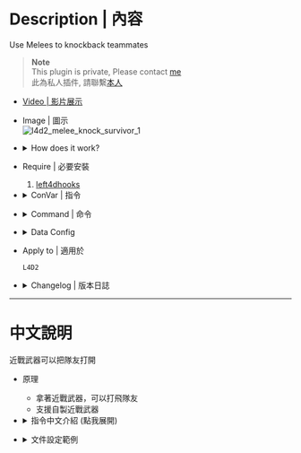 # Description | 內容
Use Melees to knockback teammates

> __Note__ <br/>
This plugin is private, Please contact [me](https://github.com/fbef0102/Game-Private_Plugin#私人插件列表-private-plugins-list)<br/>
此為私人插件, 請聯繫[本人](https://github.com/fbef0102/Game-Private_Plugin#私人插件列表-private-plugins-list)

* [Video | 影片展示](https://youtube.com/shorts/GnxyoVr3l4k)

* Image | 圖示
	<br/>![l4d2_melee_knock_survivor_1](image/l4d2_melee_knock_survivor_1.gif)

* <details><summary>How does it work?</summary>

	* Use melee weapons to sent teammates fly away
	* Support custom melee
</details>

* Require | 必要安裝
	1. [left4dhooks](https://forums.alliedmods.net/showthread.php?t=321696)

* <details><summary>ConVar | 指令</summary>

	* cfg/sourcemod/l4d2_melee_knock_survivor.cfg
		```php
		// 0=Plugin off, 1=Plugin on.
		l4d2_melee_knock_survivor_enable "1"

		// Players with these flags have melee knock power (Empty = Everyone, -1: Nobody)
		l4d2_melee_knock_survivor_access_flag ""
		```
</details>

* <details><summary>Command | 命令</summary>

	None
</details>

* <details><summary>Data Config</summary>

	* ```data/l4d2_melee_knock_survivor.cfg```
		```php
		"melees"
		{
			"default" // Global melee Settings
			{
				"enable"        	"1"         // 1=Enable knockback
				"knockback"     	"300.0"     // Melee Knockback Value 
				"velocity_z"    	"280.0"     // Set higer valve => survivor boost fly by melee (0=Off, at least 251 required to push player off the ground.)
				"adrenaline_pow"  	"2.0"   	// Apply multiplier if attacker is Adrenaline Active
				"air"           	"0.6"   	// Apply multiplier if victim on air
			}
			...
		}
		```
</details>

* Apply to | 適用於
	```
	L4D2
	```

* <details><summary>Changelog | 版本日誌</summary>

	* v1.0 (2023-6-13)
		* Initial Release
</details>

- - - -
# 中文說明
近戰武器可以把隊友打開

* 原理
	* 拿著近戰武器，可以打飛隊友
	* 支援自製近戰武器

* <details><summary>指令中文介紹 (點我展開)</summary>

	* cfg/sourcemod/l4d2_melee_knock_survivor.cfg
		```php
		// 0=關閉插件, 1=啟動插件
		l4d2_melee_knock_survivor_enable "1"

		// 擁有這些權限的玩家，才可以使用近戰武器打開隊友, !modmenu, !modset, !modcopy (留白 = 任何人都能, -1: 無人)
		l4d2_melee_knock_survivor_access_flag ""
		```
</details>

* <details><summary>文件設定範例</summary>

	* ```data/l4d2_melee_knock_survivor.cfg```
		```php
		"melees"
		{
			"default" // 全近戰武器 預設設置
			{
			    "enable"        	"1"         // 1=開啟擊退效果
			    "knockback"     	"300.0"     // 近戰武器的擊退係數 (當"damage_multi"為0時，"knockback"為擊退數值)
			    "velocity_z"    	"280.0"     // 設置的數值愈大 => 隊友被近戰打中會飛離地面 (0=關閉, 需要251數值以上才會飛起來)
			    "adrenaline_pow"  	"2.0"       // 攻擊者如果處於腎上腺素狀態，擊退力 X 此數值
			    "air"           	"0.6"   	// 隊友在空中被打時，擊退力 X 此數值
			}
			...
		}
		```
</details>